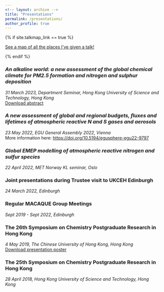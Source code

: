 ```yaml
---
<!-- layout: archive -->
title: "Presentations"
permalink: /presentations/
author_profile: true
---
```


{% if site.talkmap_link == true %}

<p style="text-decoration:underline;"><a href="/talkmap.html">See a map of all the places I've given a talk!</a></p>

{% endif %}

### <em>An alkaline world: a new assessment of the global chemical climate for PM2.5 formation and nitrogen and sulphur deposition</em>
<em>31 March 2023, Department Seminar, Hong Kong University of Science and Technology, Hong Kong</em><br>
<a href="/files/HKUST_ENVR_Seminar_announcement.pdf"> Download abstract</a>

### <em>A new assessment of global and regional budgets, fluxes and lifetimes of atmospheric reactive N and S gases and aerosols</em>
<em>23 May 2022, EGU General Assembly 2022, Vienna</em><br>
More information here: <a href="https://doi.org/10.5194/egusphere-egu22-9797"> https://doi.org/10.5194/egusphere-egu22-9797</a>


### <em>Global EMEP modelling of atmospheric reactive nitrogen and sulfur species</em>
<em>22 April 2022, MET Norway KL seminar, Oslo</em>

### Joint presentations during Trustee visit to UKCEH Edinburgh
<em>24 March 2022, Edinburgh</em>

### Regular MACAQUE Group Meetings
<em>Sept 2019 - Sept 2022, Edinburgh</em>

### The 26th  Symposium on Chemistry Postgraduate Research in Hong Kong
<em>4 May 2019, The Chinese University of Hong Kong, Hong Kong</em><br>
<a href="/files/26CUHK_poster.pdf"> Download presentation poster</a>

### The 25th  Symposium on Chemistry Postgraduate Research in Hong Kong
<em> 28 April 2018, Hong Kong University of Science and Technology, Hong Kong</em>

<!-- {% for post in site.presentations reversed %}
  {% include archive-single-presentation.html %}
{% endfor %} -->
